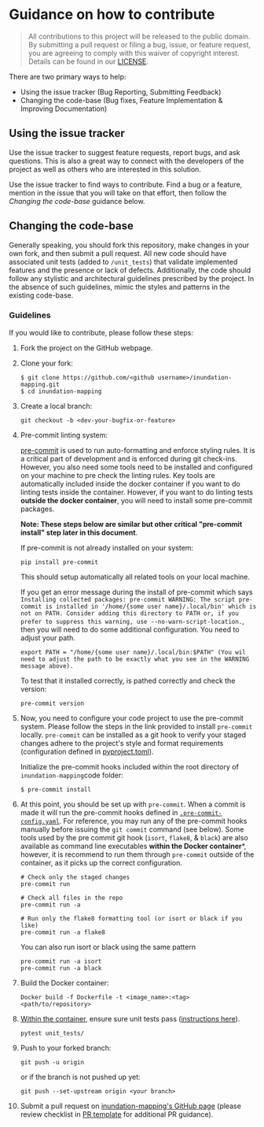 # Guidance on how to contribute

> All contributions to this project will be released to the public domain.
> By submitting a pull request or filing a bug, issue, or
> feature request, you are agreeing to comply with this waiver of copyright interest.
> Details can be found in our [LICENSE](LICENSE).


There are two primary ways to help:
 - Using the issue tracker (Bug Reporting, Submitting Feedback)
 - Changing the code-base (Bug fixes, Feature Implementation & Improving Documentation)


## Using the issue tracker

Use the issue tracker to suggest feature requests, report bugs, and ask questions.
This is also a great way to connect with the developers of the project as well
as others who are interested in this solution.

Use the issue tracker to find ways to contribute. Find a bug or a feature, mention in
the issue that you will take on that effort, then follow the _Changing the code-base_
guidance below.


## Changing the code-base

Generally speaking, you should fork this repository, make changes in your
own fork, and then submit a pull request. All new code should have associated
unit tests (added to `/unit_tests`) that validate implemented features and the presence or lack of defects.
Additionally, the code should follow any stylistic and architectural guidelines
prescribed by the project. In the absence of such guidelines, mimic the styles
and patterns in the existing code-base.

### Guidelines

If you would like to contribute, please follow these steps:

1. Fork the project on the GitHub webpage.
2. Clone your fork:
    ```
    $ git clone https://github.com/<github username>/inundation-mapping.git
    $ cd inundation-mapping
    ```
3. Create a local branch:
    ```
    git checkout -b <dev-your-bugfix-or-feature>
    ```
4. Pre-commit linting system:

   [pre-commit](https://pre-commit.com/) is used to run auto-formatting and enforce styling rules.
   It is a critical part of development and is enforced during git check-ins. However, you also need some tools need to be installed and configured on your machine to pre check the linting rules. Key tools are automatically included inside the docker container if you want to do linting tests inside the container.  However, if you want to do linting tests **outside the docker container**, you will need to install some pre-commit packages.

   **Note: These steps below are similar but other critical  "pre-commit install" step later in this document**.

   If pre-commit is not already installed on your system:
   ```
   pip install pre-commit
   ```
   This should setup automatically all related tools on your local machine.
   
   If you get an error message during the install of pre-commit which says
      `Installing collected packages: pre-commit
       WARNING: The script pre-commit is installed in '/home/{some user name}/.local/bin' which is not on PATH.
       Consider adding this directory to PATH or, if you prefer to suppress this warning, use --no-warn-script-location.`,
   then you will need to do some additional configuration. You need to adjust your path.
   ```
   export PATH = "/home/{some user name}/.local/bin:$PATH" (You wil need to adjust the path to be exactly what you see in the WARNING message above).
   ```
   To test that it installed correctly, is pathed correctly and check the version:
   ```
   pre-commit version
   ```

6. Now, you need to configure your code project to use the pre-commit system.
    Please follow the steps in the link provided to install `pre-commit` locally.  `pre-commit` can be installed as a git hook to verify your staged changes adhere to the project's style and format requirements (configuration defined in [pyproject.toml](/pyproject.toml)).

   Initialize the pre-commit hooks included within the root directory of `inundation-mapping`code folder:

    ```
    $ pre-commit install
    ```
7. At this point, you should be set up with `pre-commit`. When a commit is made it will run the pre-commit hooks defined in [`.pre-commit-config.yaml`](.pre-commit-config.yaml). For reference, you may run any of the pre-commit hooks manually before issuing the `git commit` command (see below). Some tools used by the pre commit git hook (`isort`, `flake8`, & `black`) are also available as command line executables **within the Docker container***, however, it is recommend to run them through `pre-commit` outside of the container, as it picks up the correct configuration.

    ```
    # Check only the staged changes
    pre-commit run

    # Check all files in the repo
    pre-commit run -a

    # Run only the flake8 formatting tool (or isort or black if you like)
    pre-commit run -a flake8
    ```
    You can also run isort or black using the same pattern
   ```
   pre-commit run -a isort
   pre-commit run -a black
   ```
8. Build the Docker container:
    ```
    Docker build -f Dockerfile -t <image_name>:<tag> <path/to/repository>
    ```
 
9.  [Within the container](README.md#startrun-the-docker-container), ensure sure unit tests pass ([instructions here](/unit_tests/README.md)).
    ```
    pytest unit_tests/
    ```
    
10. Push to your forked branch:
    ```
    git push -u origin
    ```
    or if the branch is not pushed up yet:
    ```
    git push --set-upstream origin <your branch>
    ```

11. Submit a pull request on [inundation-mapping's GitHub page](https://github.com/NOAA-OWP/inundation-mapping) (please review checklist in [PR template](/.github/PULL_REQUEST_TEMPLATE.md) for additional PR guidance).
   

